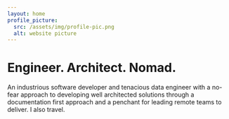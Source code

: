 ```yaml
---
layout: home
profile_picture:
  src: /assets/img/profile-pic.png
  alt: website picture
---
```


<h1>
  Engineer. Architect. Nomad.
</h1>

<p>
An industrious software developer and tenacious data engineer with a no-fear approach to developing
well architected solutions through a documentation first approach and a penchant for leading remote
teams to deliver. I also travel.
</p>

